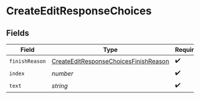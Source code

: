 # CreateEditResponseChoices


## Fields

| Field                                                                                                 | Type                                                                                                  | Required                                                                                              | Description                                                                                           |
| ----------------------------------------------------------------------------------------------------- | ----------------------------------------------------------------------------------------------------- | ----------------------------------------------------------------------------------------------------- | ----------------------------------------------------------------------------------------------------- |
| `finishReason`                                                                                        | [CreateEditResponseChoicesFinishReason](../../models/shared/createeditresponsechoicesfinishreason.md) | :heavy_check_mark:                                                                                    | N/A                                                                                                   |
| `index`                                                                                               | *number*                                                                                              | :heavy_check_mark:                                                                                    | N/A                                                                                                   |
| `text`                                                                                                | *string*                                                                                              | :heavy_check_mark:                                                                                    | N/A                                                                                                   |